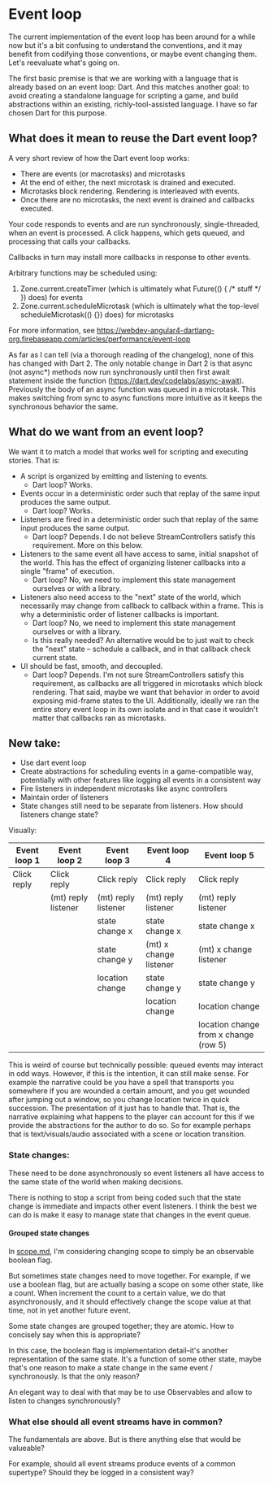 # Event loop

The current implementation of the event loop has been around for a while now but it's a bit
confusing to understand the conventions, and it may benefit from codifying those conventions, or
maybe event changing them. Let's reevaluate what's going on.

The first basic premise is that we are working with a language that is already based on an event
loop: Dart. And this matches another goal: to avoid creating a standalone language for scripting a
game, and build abstractions within an existing, richly-tool-assisted language. I have so far chosen
Dart for this purpose.

## What does it mean to reuse the Dart event loop?

A very short review of how the Dart event loop works:

- There are events (or macrotasks) and microtasks
- At the end of either, the next microtask is drained and executed.
- Microtasks block rendering. Rendering is interleaved with events.
- Once there are no microtasks, the next event is drained and callbacks executed.

Your code responds to events and are run synchronously, single-threaded, when an event is processed.
A click happens, which gets queued, and processing that calls your callbacks.

Callbacks in turn may install more callbacks in response to other events.

Arbitrary functions may be scheduled using:

1. Zone.current.createTimer (which is ultimately what Future(() { /* stuff */ }) does) for events
2. Zone.current.scheduleMicrotask (which is ultimately what the top-level scheduleMicrotask(() {})
does) for microtasks

For more information, see https://webdev-angular4-dartlang-org.firebaseapp.com/articles/performance/event-loop

As far as I can tell (via a thorough reading of the changelog), none of this has changed with Dart
2. The only notable change in Dart 2 is that async (not async*) methods now run synchronously until
then first await statement inside the function (https://dart.dev/codelabs/async-await). Previously
the body of an async function was queued in a microtask. This makes switching from sync to async
functions more intuitive as it keeps the synchronous behavior the same.

## What do we want from an event loop?

We want it to match a model that works well for scripting and executing stories. That is:

- A script is organized by emitting and listening to events.
  - Dart loop? Works.
- Events occur in a deterministic order such that replay of the same input produces the same output.
  - Dart loop? Works.
- Listeners are fired in a deterministic order such that replay of the same input produces the same
output.
  - Dart loop? Depends. I do not believe StreamControllers satisfy this requirement. More on this
  below.
- Listeners to the same event all have access to same, initial snapshot of the world. This has the
effect of organizing listener callbacks into a single "frame" of execution.
  - Dart loop? No, we need to implement this state management ourselves or with a library.
- Listeners also need access to the "next" state of the world, which necessarily may change from
callback to callback within a frame. This is why a deterministic order of listener callbacks is
important.
  - Dart loop? No, we need to implement this state management ourselves or with a library.
  - Is this really needed? An alternative would be to just wait to check the "next" state – schedule
  a callback, and in that callback check current state.
- UI should be fast, smooth, and decoupled.
  - Dart loop? Depends. I'm not sure StreamControllers satisfy this requirement, as callbacks are
  all triggered in microtasks which block rendering. That said, maybe we want that behavior in order
  to avoid exposing mid-frame states to the UI. Additionally, ideally we ran the entire story event
  loop in its own isolate and in that case it wouldn't matter that callbacks ran as microtasks.

## New take:

- Use dart event loop
- Create abstractions for scheduling events in a game-compatible way, potentially with other 
features like logging all events in a consistent way
- Fire listeners in independent microtasks like async controllers
- Maintain order of listeners
- State changes still need to be separate from listeners. How should listeners change state?

Visually:

| Event loop 1 | Event loop 2        | Event loop 3        | Event loop 4           | Event loop 5 |
|--------------|---------------------|---------------------|------------------------|--------------|
| Click reply  | Click reply         | Click reply         | Click reply            | Click reply  |
|              | (mt) reply listener | (mt) reply listener | (mt) reply listener    | (mt) reply listener |
|              |                     | state change x      | state change x         | state change x |
|              |                     | state change y      | (mt) x change listener | (mt) x change listener |
|              |                     | location change     | state change y         | state change y |
|              |                     |                     | location change        | location change |
|              |                     |                     |                        | location change from x change (row 5) |

This is weird of course but technically possible: queued events may interact in odd ways. However, 
if this is the intention, it can still make sense. For example the narrative could be you have a 
spell that transports you somewhere if you are wounded a certain amount, and you get wounded after 
jumping out a window, so you change location twice in quick succession. The presentation of it just 
has to handle that. That is, the narrative explaining what happens to the player can account for 
this if we provide the abstractions for the author to do so. So for example perhaps that is 
text/visuals/audio associated with a scene or location transition.

### State changes:

These need to be done asynchronously so event listeners all have access to the same state of the 
world when making decisions.

There is nothing to stop a script from being coded such that the state change is immediate and 
impacts other event listeners. I think the best we can do is make it easy to manage state that 
changes in the event queue.

#### Grouped state changes

In [scope.md](scope.md), I'm considering changing scope to simply be an observable boolean flag.

But sometimes state changes need to move together. For example, if we use a boolean flag, but are
actually basing a scope on some other state, like a count. When increment the count to a certain 
value, we do that asynchronously, and it should effectively change the scope value at that time, not
in yet another future event.

Some state changes are grouped together; they are atomic. How to concisely say when this is 
appropriate?

In this case, the boolean flag is implementation detail–it's another representation of the same 
state. It's a function of some other state, maybe that's one reason to make a state change in the
same event / synchronously. Is that the only reason?

An elegant way to deal with that may be to use Observables and allow to listen to changes 
synchronously?

### What else should all event streams have in common?

The fundamentals are above. But is there anything else that would be valueable?

For example, should all event streams produce events of a common supertype? Should they be logged in
a consistent way?
